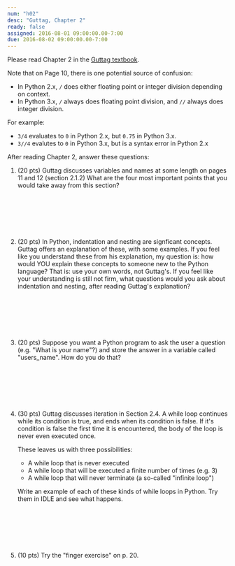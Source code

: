 ```yaml
---
num: "h02"
desc: "Guttag, Chapter 2"
ready: false
assigned: 2016-08-01 09:00:00.00-7:00
due: 2016-08-02 09:00:00.00-7:00
---
```


Please read Chapter 2 in the [Guttag textbook](https://mitpress.mit.edu/books/introduction-computation-and-programming-using-python-0).

Note that on Page 10, there is one potential source of confusion:

* In Python 2.x, `/` does either floating point or integer division depending on context.
* In Python 3.x, `/` always does floating point division, and `//` always does integer division.

For example:

* `3/4` evaluates to `0` in Python 2.x, but `0.75` in Python 3.x.
* `3//4` evalutes to `0` in Python 3.x, but is a syntax error in Python 2.x

After reading Chapter 2, answer these questions:

<ol>

<li markdown="1" style="margin-bottom:8em;">

(20 pts) Guttag discusses variables and names at some length on pages 11 and 12 (section 2.1.2)  What are the four most important points that you would take away from this section?

</li>


<li markdown="1" style="margin-bottom:8em;">

(20 pts) In Python, indentation and nesting are signficant concepts.  Guttag offers an explanation of these, with some examples.  If you feel like you understand these from his explanation, my question is: how would YOU explain these concepts to someone new to the Python language? That is: use your own words, not Guttag's.    If you feel like your understanding is still not firm, what questions would you ask about indentation and nesting, after reading Guttag's explanation?

</li>


<li markdown="1" style="margin-bottom:8em;" class="page-break-before">
(20 pts) Suppose you want a Python program to ask the user a question (e.g. "What is your name"?) and store the answer in a variable called "users_name".  How do you do that?


</li>


<li markdown="1" style="margin-bottom:8em;" >

(30 pts) Guttag discusses iteration in Section 2.4.   A while loop continues while its condition is true, and ends when its condition is false.   If it's condition is false the first time it is encountered, the body of the loop is never even executed once.

These leaves us with three possibilities:

* A while loop that is never executed
* A while loop that will be executed a finite number of times (e.g. 3)
* A while loop that will never terminate (a so-called "infinite loop")

Write an example of each of these kinds of while loops in Python.  Try them in IDLE and see what happens.

</li>


<li markdown="1" style="margin-bottom:8em;" >

(10 pts) Try the "finger exercise" on p. 20.


</li>
</ol>
